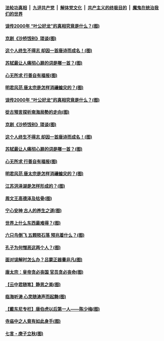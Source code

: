 

####  [法轮功真相](../../../../basic/blob/master/README.md?t=08132231) &nbsp;|&nbsp; [九评共产党](../../../../9ping.md/blob/master/README.md?t=08132231) &nbsp;|&nbsp; [解体党文化](../../../../jtdwh.md/blob/master/README.md?t=08132231)  &nbsp;|&nbsp; [共产主义的终极目的](../../../../gczydzjmd.md/blob/master/README.md?t=08132231) &nbsp;|&nbsp; [魔鬼在统治我们的世界](../../../../mgztzwmdsj.md/blob/master/README.md?t=08132231) 

#### [误传2000年 “叶公好龙”的真相究竟是什么？(图)](../pages/p7/942709.md?t=08132231) 

#### [京剧《沙桥饯别》琐谈(图)](../pages/p7/942505.md?t=08132231) 

#### [这个人终生不得志 却因一首唐诗而成名！(图)](../pages/p7/904604.md?t=08132231) 

#### [苏轼最让人痛彻心扉的词是哪一首？(图)](../pages/p7/942485.md?t=08132231) 

#### [心无所求 行善自有福报(图)](../pages/p7/904367.md?t=08132231) 

#### [明君风范 唐太宗是怎样消禳蝗灾的？(图)](../pages/p7/942392.md?t=08132231) 

#### [误传2000年 “叶公好龙”的真相究竟是什么？(图)](../pages/p7/942709.md?t=08132231) 

#### [從古預言探析南海局勢的走向(图)](../pages/p7/942786.md?t=08132231) 

#### [京剧《沙桥饯别》琐谈(图)](../pages/p7/942505.md?t=08132231) 

#### [这个人终生不得志 却因一首唐诗而成名！(图)](../pages/p7/904604.md?t=08132231) 

#### [苏轼最让人痛彻心扉的词是哪一首？(图)](../pages/p7/942485.md?t=08132231) 

#### [心无所求 行善自有福报(图)](../pages/p7/904367.md?t=08132231) 

#### [明君风范 唐太宗是怎样消禳蝗灾的？(图)](../pages/p7/942392.md?t=08132231) 

#### [江苏洪泽湖是怎样形成的？(图)](../pages/p7/942389.md?t=08132231) 

#### [周文王高德泽及枯骨(图)](../pages/p7/942198.md?t=08132231) 

#### [宁心安神 古人的养生之道(图)](../pages/p7/942390.md?t=08132231) 

#### [世界上什么东西最难得？(图)](../pages/p7/942446.md?t=08132231) 

#### [六只鸟倒飞 五颗陨石落 预兆着什么？(图)](../pages/p7/942391.md?t=08132231) 

#### [孔子为何憎恶这两个人？(图)](../pages/p7/942195.md?t=08132231) 

#### [面对误解时怎么办？吕蒙正器量非凡(图)](../pages/p7/942387.md?t=08132231) 

#### [唐太宗：皇帝贪必丧国 官员贪必丧命(图)](../pages/p7/942283.md?t=08132231) 

#### [【云中君随笔】静思之美(图)](../pages/p7/941751.md?t=08132231) 

#### [临海听涛 心灵随涛声而起舞(图)](../pages/p7/942047.md?t=08132231) 

#### [【戴东尼专栏】唐伯虎以后第一人——陈少梅(图)](../pages/p7/939491.md?t=08132231) 

#### [寺庙中之人竟有如此身手(图)](../pages/p7/942124.md?t=08132231) 

#### [七言・庚子立秋(图)](../pages/p7/942046.md?t=08132231) 

